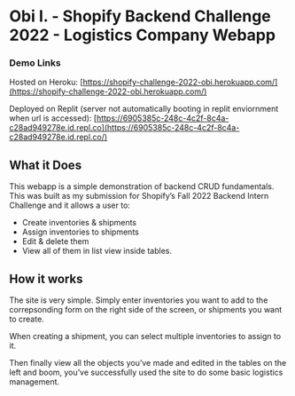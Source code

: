 # Obi I. - Shopify Backend Challenge 2022 - Logistics Company Webapp

### Demo Links

Hosted on Heroku: [https://shopify-challenge-2022-obi.herokuapp.com/](https://shopify-challenge-2022-obi.herokuapp.com/)

Deployed on Replit (server not automatically booting in replit enviornment when url is accessed): [https://6905385c-248c-4c2f-8c4a-c28ad949278e.id.repl.co](https://6905385c-248c-4c2f-8c4a-c28ad949278e.id.repl.co/)

## **What it Does**

This webapp is a simple demonstration of backend CRUD fundamentals. This was built as my submission for Shopify’s Fall 2022 Backend Intern Challenge and it allows a user to:

- Create inventories & shipments
- Assign inventories to shipments
- Edit & delete them
- View all of them in list view inside tables.

## How it works

The site is very simple. Simply enter inventories you want to add to the correpsonding form on the right side of the screen, or shipments you want to create. 

When creating a shipment, you can select multiple inventories to assign to it. 

Then finally view all the objects you’ve made and edited in the tables on the left and boom, you’ve successfully used the site to do some basic logistics management.

